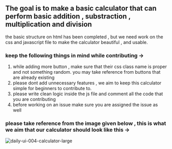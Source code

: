 ## The goal is to make a basic calculator that can perform basic addition , substraction , multiplication and division

the basic structure on html has been completed , but we need work on the css and javascript file to make the calculator beautiful , and usable. 

### keep the following things in mind while contributing -> 
1. while adding more button , make sure that their css class name is proper and not something random. you may take reference from buttons that are already existing
2. please dont add unnecessary features , we aim to keep this calculator simple for beginners to contribute to.
3. please write clean logic inside the js file and comment all the code that you are contributing
4. before working on an issue make sure you are assigned the issue as well 

### please take reference from the image given below , this is what we aim that our calculator should look like this -> 

![daily-ui-004-calculator-large](https://user-images.githubusercontent.com/74613246/136664064-bdb6736c-ab06-43cc-b2aa-7f23a3fc4930.png)
